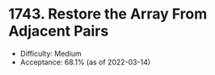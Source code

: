 # 1743. Restore the Array From Adjacent Pairs
- Difficulty: Medium
- Acceptance: 68.1% (as of 2022-03-14)
